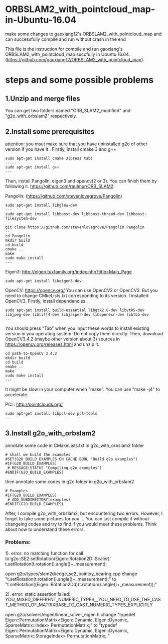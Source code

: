 # ORBSLAM2_with_pointcloud_map-in-Ubuntu-16.04
make some changes to gaoxiang12's ORBSLAM2_with_pointcloud_map and can successfully compile and run without crash in the end



This file is the instruction for compile and run gaoxiang's ORBSLAM2_with_pointcloud_map succfully in Ubuntu 16.04.
(https://github.com/gaoxiang12/ORBSLAM2_with_pointcloud_map). 


# steps and some possible problems

## 1.Unzip and merge files
You can get two folders named "ORB_SLAM2_modified" and "g2o_with_orbslam2" respectively.

## 2.Install some prerequisites

attention: you msut make sure that you have uninstalled g2o of other version if you have it .
Firstly, install cmake 3 and g++

```
sudo apt-get install cmake 3(press tab)
-----
sudo apt-get install g++
---
```
Then, install Pangolin, eigen3 and opencv(2 or 3).
You can finish them by following it. https://github.com/raulmur/ORB_SLAM2.

Pangolin: (https://github.com/stevenlovegrove/Pangolin)

```
sudo apt-get install libglew-dev
---
sudo apt-get install libboost-dev libboost-thread-dev libboost-filesystem-dev
---
git clone https://github.com/stevenlovegrove/Pangolin Pangolin
--
cd Pangolin
mkdir build
cd build
cmake ..
make 
sudo make install
---
```
Eigen3: http://eigen.tuxfamily.org/index.php?title=Main_Page

```
sudo apt-get install libeigen3-dev
```
OpenCV: https://opencv.org/
You can use OpenCV2 or OpenCV3. But you need to change CMkeLists.txt corresponding to its version.
I installed OpenCV3. 
Firstly, install dependencies.
```
sudo apt-get install build-essential libgtk2.0-dev libvtk5-dev libjpeg-dev libtiff4-dev libjasper-dev libopenexr-dev libtbb-dev
---
```
You should press "Tab" when you input these words to install existing version in you operating system. Do not copy them directly.
Then, download OpenCV3.4.2 (maybe other version about 3) sources in https://opencv.org/releases.html and unzip it.
```
cd path-to-OpenCV 3.4.2
mkdir build
cd build
cmake ..
make
sudo make install
---
```
It might be slow in your computer when "make". You can use "make -j4" to accelerate.

PCL: http://pointclouds.org/

```
sudo apt-get install libpcl-dev pcl-tools
---
```
## 3.Install g2o_with_orbslam2
annotate some code in CMakeLists.txt in g2o_with_orbslam2 folder

```
# shall we build the examples
#SET(G2O_BUILD_EXAMPLES ON CACHE BOOL "Build g2o examples")
#IF(G2O_BUILD_EXAMPLES)
 # MESSAGE(STATUS "Compiling g2o examples")
#ENDIF(G2O_BUILD_EXAMPLES) 
```
then annotate some codes in g2o folder in g2o_with_orbslam2

```
# Examples
#IF(G2O_BUILD_EXAMPLES)
 # ADD_SUBDIRECTORY(examples)
#ENDIF(G2O_BUILD_EXAMPLES)  
```
After, I compile g2o_with_orbslam2, but encountering two errors. However, I forget to take some pictures for you....
You can just compile it without changeing codes and try to find if you would meet these problems. Think about how to understand these errors.

### Problems:
1). error: no matching function for call to'g2o::SE2:setRotation(Eigen::Rotation2D<double>::Scaler)'
t.setRotation(t.rotation().angle()+_measurement);

open g2o/types/slam2d/edge_se2_pointxy_bearing.cpp
change "t.setRotation(t.rotation().angle()+_measurement);" to "t.setRotation((Eigen::Rotation2Dd)(t.rotation().angle()+_measurement));"

2). error: static assertion failed: YOU_MIXED_DIFFERENT_NUMERIC_TYPES__YOU_NEED_TO_USE_THE_CAST_METHOD_OF_MATRIXBASE_TO_CAST_NUMERIC_TYPES_EXPLICITLY

open g2o/solvers/eigen/linear_solver_eigen.h
change "typedef Eigen::PermutationMatrix<Eigen::Dynamic, Eigen::Dynamic, SparseMatrix::Index> PermutationMatrix;" to "typedef Eigen::PermutationMatrix<Eigen::Dynamic, Eigen::Dynamic, SparseMatrix::StorageIndex> PermutationMatrix;
"




